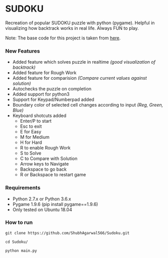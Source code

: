 # SUDOKU
Recreation of popular SUDOKU puzzle with python (pygame). Helpful in visualizing how backtrack works in real life. Always FUN to play.


Note: The base code for this project is taken from [here](https://github.com/B2-Stealth/PYGAME-SUDOKU-.git). 

### New Features
* Added feature which solves puzzle in realtime _(good visualization of backtrack)_
* Added feature for Rough Work
* Added feature for comparision _(Compare current values against solution)_
* Autochecks the puzzle on completion
* Added support for python3
* Support for Keypad/Numberpad added
* Boundary color of selected cell changes according to input _(Reg, Green, Blue)_
* Keyboard shotcuts added
	* Enter/P to start
	* Esc to exit
	* E for Easy
	* M for Medium
	* H for Hard
	* R to enable Rough Work
	* S to Solve
	* C to Compare with Solution
	* Arrow keys to Navigate
	* Backspace to go back
	* R or Backspace to restart game

### Requirements
* Python 2.7.x  or Python 3.6.x
* Pygame 1.9.6 (pip install pygame==1.9.6)
* Only tested on Ubuntu 18.04

### How to run
`git clone https://github.com/ShubhAgarwal566/Sudoku.git`

`cd Sudoku/`

`python main.py`
